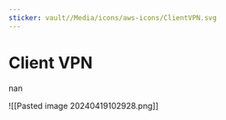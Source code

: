 ```yaml
---
sticker: vault//Media/icons/aws-icons/ClientVPN.svg
---
```

# Client VPN
nan

![[Pasted image 20240419102928.png]]

